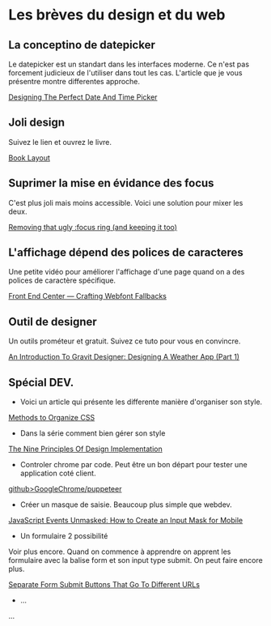# Les brèves du design et du web


## La conceptino de datepicker

Le datepicker est un standart dans les interfaces moderne. Ce n'est pas forcement judicieux de l'utiliser dans tout les cas. L'article que je vous présentre montre differentes approche.

[Designing The Perfect Date And Time Picker](https://www.smashingmagazine.com/2017/07/designing-perfect-date-time-picker/)


## Joli design

Suivez le lien et ouvrez le livre.

[Book Layout ](https://codepen.io/erinesullivan/pen/gxdbzp)


## Suprimer la mise en évidance des focus

C'est plus joli mais moins accessible. Voici une solution pour mixer les deux.

[Removing that ugly :focus ring (and keeping it too)](https://hackernoon.com/removing-that-ugly-focus-ring-and-keeping-it-too-6c8727fefcd2)



## L'affichage dépend des polices de caracteres

Une petite vidéo pour améliorer l'affichage d'une page quand on a des polices de caractère spécifique.

[Front End Center — Crafting Webfont Fallbacks](https://youtu.be/tO01ul1WNW8)

## Outil de designer

Un outils prométeur et gratuit. Suivez ce tuto pour vous en convincre.

[An Introduction To Gravit Designer: Designing A Weather App (Part 1)](https://www.smashingmagazine.com/2017/08/introduction-gravit-designer-designing-weather-app-part-1/)

## Spécial DEV.

- Voici un article qui présente les differente manière d'organiser son style.

[Methods to Organize CSS](https://css-tricks.com/methods-organize-css/)

- Dans la série comment bien gérer son style

[The Nine Principles Of Design Implementation](https://www.smashingmagazine.com/wp-content/uploads/2017/07/design-implementation-5-modular-large-opt.png)

- Controler chrome par code. Peut être un bon départ pour tester une application coté client.

[github>GoogleChrome/puppeteer](https://github.com/GoogleChrome/puppeteer)

- Créer un masque de saisie. Beaucoup plus simple que webdev.

[JavaScript Events Unmasked: How to Create an Input Mask for Mobile](https://medium.com/outsystems-experts/javascript-events-unmasked-how-to-create-an-input-mask-for-mobile-fc0df165e8b2)

- Un formulaire 2 possibilité

Voir plus encore. Quand on commence à apprendre on apprent les formulaire avec la balise form et son input type submit.
On peut faire encore plus.

[Separate Form Submit Buttons That Go To Different URLs ](https://css-tricks.com/separate-form-submit-buttons-go-different-urls/)

- ...

...
